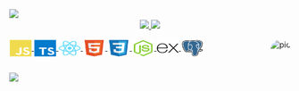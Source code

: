 <img src="https://i.postimg.cc/02VctXyY/Compartilhamento-de-tela-2022-06-08-18h01min41s.gif" height="180em" />

<div align="center">
  <a href="https://github.com/henriquemarioto">
  <img height="180em" src="https://github-readme-stats.vercel.app/api?username=henriquemarioto&show_icons=true&theme=dracula&include_all_commits=true&count_private=true"/>
  <img height="180em" src="https://github-readme-stats.vercel.app/api/top-langs/?username=henriquemarioto&layout=compact&langs_count=7&theme=dracula"/>
</div>

<div style="display: inline_block"><br>
  <img align="center" alt="Js" height="30" width="40" src="https://raw.githubusercontent.com/devicons/devicon/master/icons/javascript/javascript-plain.svg">
  <img align="center" alt="Ts" height="30" width="40" src="https://raw.githubusercontent.com/devicons/devicon/master/icons/typescript/typescript-plain.svg">
  <img align="center" alt="React" height="30" width="40" src="https://raw.githubusercontent.com/devicons/devicon/master/icons/react/react-original.svg">
  <img align="center" alt="HTML" height="30" width="40" src="https://raw.githubusercontent.com/devicons/devicon/master/icons/html5/html5-original.svg">
  <img align="center" alt="CSS" height="30" width="40" src="https://raw.githubusercontent.com/devicons/devicon/master/icons/css3/css3-original.svg">
  <img align="center" alt="Node" height="30" width="40" src="https://raw.githubusercontent.com/devicons/devicon/master/icons/nodejs/nodejs-original.svg">
  <img align="center" alt="Express" height="30" width="40" src="https://raw.githubusercontent.com/devicons/devicon/master/icons/express/express-original.svg">
  <img align="center" alt="Postgresql" height="30" width="40" src="https://raw.githubusercontent.com/devicons/devicon/master/icons/postgresql/postgresql-original.svg">
  <img align="right" alt="pic" height="150" style="border-radius:50px;" src="https://instagram.fbat1-1.fna.fbcdn.net/v/t51.2885-19/197872319_485175672593069_858602243185993574_n.jpg?stp=dst-jpg_s150x150&_nc_ht=instagram.fbat1-1.fna.fbcdn.net&_nc_cat=105&_nc_ohc=2JTNPEsvPBAAX90vbYu&edm=ABfd0MgBAAAA&ccb=7-4&oh=00_AT-n0AUA_jt5xyUiqyFMaX1enRpeMwZZ_CqtCXfHSUB--A&oe=628BC3E2&_nc_sid=7bff83">
</div>

 ##
 
<div> 
  <a href="https://www.linkedin.com/in/paulo-marioto/" target="_blank"><img src="https://img.shields.io/badge/-LinkedIn-%230077B5?style=for-the-badge&logo=linkedin&logoColor=white" target="_blank"></a> 
 
</div>
